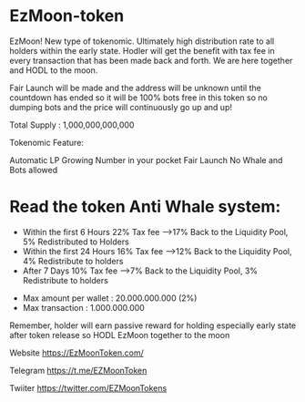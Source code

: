 # EzMoon-token

EzMoon! New type of tokenomic. Ultimately high distribution rate to all holders within the early state.  Hodler will get the benefit with tax fee in every transaction that has been made back and forth. We are here together and HODL to the moon. 

Fair Launch will be made and the address will be unknown until the countdown has ended so it will be 100% bots free in this token so no dumping bots and the price will continuously go up and up!

Total Supply : 1,000,000,000,000

Tokenomic Feature:

Automatic LP
Growing Number in your pocket
Fair Launch No Whale and Bots allowed

# Read the token Anti Whale system:

 * Within the first 6 Hours 22% Tax fee -->17% Back to the Liquidity Pool, 5% Redistributed to Holders
 * Within the first 24 Hours 16% Tax fee -->12% Back to the Liquidity Pool, 4% Redistribute to holders
 * After 7 Days 10% Tax fee  -->7% Back to the Liquidity Pool, 3% Redistribute to holders


- Max amount per wallet : 20.000.000.000 (2%)
- Max transaction : 1.000.000.000

Remember, holder will earn passive reward for holding especially early state after token release so HODL EzMoon together to the moon

Website https://EzMoonToken.com/

Telegram https://t.me/EZMoonToken 

Twiiter https://twitter.com/EZMoonTokens
